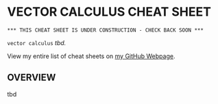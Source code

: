 # VECTOR CALCULUS CHEAT SHEET

```
*** THIS CHEAT SHEET IS UNDER CONSTRUCTION - CHECK BACK SOON ***
```

`vector calculus` _tbd._

View my entire list of cheat sheets on
[my GitHub Webpage](https://jeffdecola.github.io/my-cheat-sheets/).

## OVERVIEW

tbd
